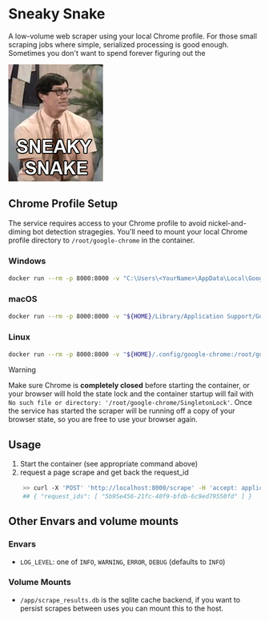 # Sneaky Snake
A low-volume web scraper using your local Chrome profile. For those small scraping jobs where simple, serialized processing is good enough. Sometimes you don't want to spend forever figuring out the

![sneaky snake](sneaky_snake.gif)

## Chrome Profile Setup

The service requires access to your Chrome profile to avoid nickel-and-diming bot detection stragegies. You'll need to mount your local Chrome profile directory to `/root/google-chrome` in the container.

### Windows
```bash
docker run --rm -p 8000:8000 -v "C:\Users\<YourName>\AppData\Local\Google\Chrome\User Data:/root/google-chrome" sneaky_snake
```

### macOS
```bash
docker run --rm -p 8000:8000 -v "${HOME}/Library/Application Support/Google/Chrome:/root/google-chrome" sneaky_snake
```

### Linux
```bash
docker run --rm -p 8000:8000 -v "${HOME}/.config/google-chrome:/root/google-chrome" sneaky_snake
```

> [!WARNING]
> Make sure Chrome is **completely closed** before starting the container, or your browser will hold the state lock and the container startup will fail with ` No such file or directory: '/root/google-chrome/SingletonLock'`. Once the service has started the scraper will be running off a copy of your browser state, so you are free to use your browser again.

## Usage
1. Start the container (see appropriate command above)
2. request a page scrape and get back the request_id
```bash
    >> curl -X 'POST' 'http://localhost:8000/scrape' -H 'accept: application/json'  -H 'Content-Type: application/json' -d '{ "urls": [{"url": "https://google.com", "use_cache": false}]}'
    ## { "request_ids": [ "5b95e456-21fc-40f9-bfdb-6c9ed79550fd" ] }

```


## Other Envars and volume mounts

### Envars
- `LOG_LEVEL`: one of `INFO`, `WARNING`, `ERROR`, `DEBUG` (defaults to `INFO`)

### Volume Mounts
- `/app/scrape_results.db` is the sqlite cache backend, if you want to persist scrapes between uses you can mount this to the host.
